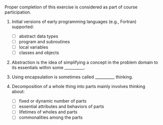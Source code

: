 Proper completion of this exercise is considered as part of course participation.

1. Initial versions of early programming languages (e.g., Fortran) supported:
   - [ ] abstract data types
   - [ ] program and subroutines
   - [ ] local variables
   - [ ] classes and objects

2. Abstraction is the idea of simplifying a concept in the problem domain to its essentials within some __________.

3. Using encapsulation is sometimes called __________ thinking.

4. Decomposition of a whole thing into parts mainly involves thinking about:
   - [ ] fixed or dynamic number of parts
   - [ ] essential attributes and behaviors of parts
   - [ ] lifetimes of wholes and parts
   - [ ] commonalities among the parts
